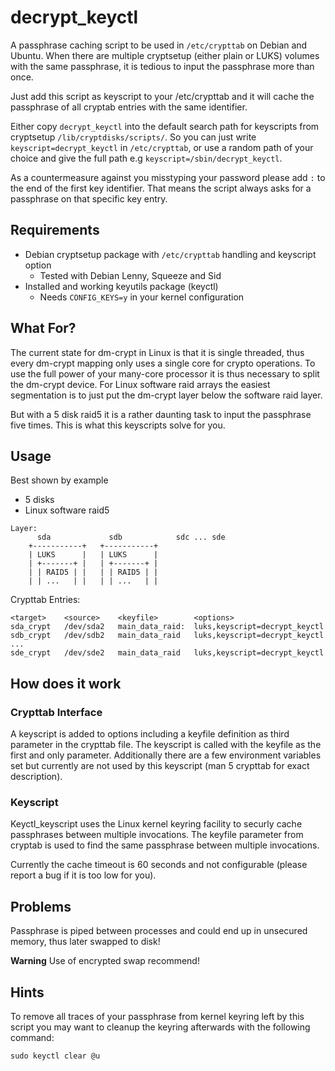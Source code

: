 # decrypt_keyctl

A passphrase caching script to be used in `/etc/crypttab` on Debian and Ubuntu.
When there are multiple cryptsetup (either plain or LUKS) volumes with the same
passphrase, it is tedious to input the passphrase more than once.

Just add this script as keyscript to your /etc/crypttab and it will cache the
passphrase of all cryptab entries with the same identifier.

Either copy `decrypt_keyctl` into the default search path for keyscripts from
cryptsetup `/lib/cryptdisks/scripts/`. So you can just write `keyscript=decrypt_keyctl`
in `/etc/crypttab`, or use a random path of your choice and give the full path
e.g `keyscript=/sbin/decrypt_keyctl`.

As a countermeasure against you misstyping your password please add `:` to the end of the
first key identifier. That means the script always asks for a passphrase on that
specific key entry.

## Requirements

- Debian cryptsetup package with `/etc/crypttab` handling and keyscript option
    - Tested with Debian Lenny, Squeeze and Sid
- Installed and working keyutils package (keyctl)
    - Needs `CONFIG_KEYS=y` in your kernel configuration


## What For?

The current state for dm-crypt in Linux is that it is single threaded, thus
every dm-crypt mapping only uses a single core for crypto operations.
To use the full power of your many-core processor it is thus necessary to split
the dm-crypt device. For Linux software raid arrays the easiest segmentation is to
just put the dm-crypt layer below the software raid layer.

But with a 5 disk raid5 it is a rather daunting task to input the passphrase five
times.
This is what this keyscripts solve for you.


## Usage

Best shown by example

- 5 disks
- Linux software raid5

```
Layer:
      sda             sdb            sdc ... sde
    +-----------+   +-----------+
    | LUKS      |   | LUKS      |
    | +-------+ |   | +-------+ |
    | | RAID5 | |   | | RAID5 | |
    | | ...   | |   | | ...   | |
```

Crypttab Entries:

```
<target>    <source>    <keyfile>        <options>
sda_crypt   /dev/sda2   main_data_raid:  luks,keyscript=decrypt_keyctl
sdb_crypt   /dev/sdb2   main_data_raid   luks,keyscript=decrypt_keyctl
...
sde_crypt   /dev/sde2   main_data_raid   luks,keyscript=decrypt_keyctl
```

## How does it work

### Crypttab Interface

A keyscript is added to options including a keyfile definition as third
parameter in the crypttab file. The keyscript is called with the keyfile as the
first and only parameter. Additionally there are a few environment variables
set but currently are not used by this keyscript (man 5 crypttab for exact
description).

### Keyscript

Keyctl_keyscript uses the Linux kernel keyring facility to securly cache
passphrases between multiple invocations.
The keyfile parameter from cryptab is used to find the same passphrase between
multiple invocations.

Currently the cache timeout is 60 seconds and not configurable (please report a
bug if it is too low for you).

## Problems

Passphrase is piped between processes and could end up in unsecured memory, thus later swapped to disk!

**Warning**
Use of encrypted swap recommend!

## Hints

To remove all traces of your passphrase from kernel keyring left by this script you may want to cleanup the keyring
afterwards with the following command:

```
sudo keyctl clear @u
```
